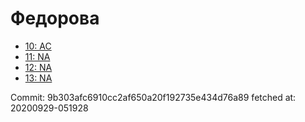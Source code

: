 # Федорова
- [10: AC](10.md)
- [11: NA](11.md)
- [12: NA](12.md)
- [13: NA](13.md)

Commit: 9b303afc6910cc2af650a20f192735e434d76a89
 fetched at: 20200929-051928
